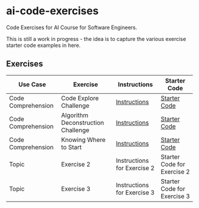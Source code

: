 # ai-code-exercises

Code Exercises for AI Course for Software Engineers.

This is still a work in progress - the idea is to capture the various exercise starter code examples in here.

## Exercises

 Use Case | Exercise | Instructions | Starter Code |
| --- | --- | --- | --- |
| Code Comprehension | Code Explore Challenge | [Instructions](https://dev.ai.wethinkco.de/ai-software/ai-use-cases/exercises/exercise-code-comprehension-001/) | [Starter Code](use-cases/code-comprehension-001/README.md) |
| Code Comprehension | Algorithm Deconstruction Challenge | [Instructions](https://dev.ai.wethinkco.de/ai-software/ai-use-cases/exercises/exercise-code-algorithms/) | [Starter Code](use-cases/code-algorithms/README.md) |
| Code Comprehension | Knowing Where to Start | [Instructions](https://dev.ai.wethinkco.de/ai-software/ai-use-cases/exercises/exercise-code-comprehension-002/) | [Starter Code](use-cases/code-algorithms/README.md) |
| Topic | Exercise 2 | Instructions for Exercise 2 | Starter Code for Exercise 2 |
| Topic | Exercise 3 | Instructions for Exercise 3 | Starter Code for Exercise 3 |
